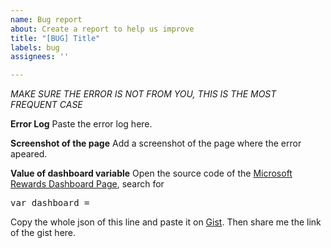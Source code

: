 ```yaml
---
name: Bug report
about: Create a report to help us improve
title: "[BUG] Title"
labels: bug
assignees: ''

---
```


*MAKE SURE THE ERROR IS NOT FROM YOU, THIS IS THE MOST FREQUENT CASE*

**Error Log**
Paste the error log here.

**Screenshot of the page**
Add a screenshot of the page where the error apeared.

**Value of dashboard variable**
Open the source code of the [Microsoft Rewards Dashboard Page](https://rewards.bing.com), search for <pre>var dashboard = </pre>
Copy the whole json of this line and paste it on [Gist](https://gist.github.com). Then share me the link of the gist here.
